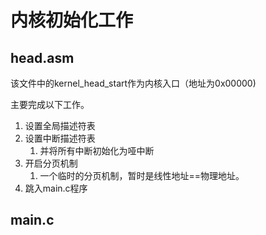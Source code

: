 # 内核初始化工作

## head.asm

该文件中的kernel_head_start作为内核入口（地址为0x00000)

主要完成以下工作。

1. 设置全局描述符表
1. 设置中断描述符表
    1. 并将所有中断初始化为哑中断
1. 开启分页机制
    1. 一个临时的分页机制，暂时是线性地址==物理地址。
1. 跳入main.c程序

## main.c